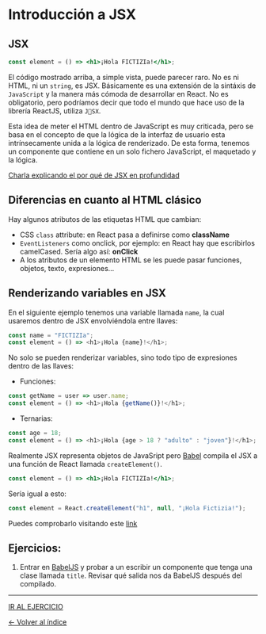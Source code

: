 # Introducción a JSX

## JSX

```jsx
const element = () => <h1>¡Hola FICTIZIa!</h1>;
```

El código mostrado arriba, a simple vista, puede parecer raro. No es ni HTML, ni un `string`, es JSX. Básicamente es una extensión de la sintáxis de `JavaScript` y la manera más cómoda de desarrollar en React. No es obligatorio, pero podríamos decir que todo el mundo que hace uso de la librería ReactJS, utiliza `JSX`.

Esta idea de meter el HTML dentro de JavaScript es muy criticada, pero se basa en el concepto de que la lógica de la interfaz de usuario esta intrínsecamente unida a la lógica de renderizado. De esta forma, tenemos un componente que contiene en un solo fichero JavaScript, el maquetado y la lógica.

[Charla explicando el por qué de JSX en profundidad](https://www.youtube.com/watch?v=x7cQ3mrcKaY)

## Diferencias en cuanto al HTML clásico

Hay algunos atributos de las etiquetas HTML que cambian:

- CSS `class` attribute: en React pasa a definirse como **className**
- `EventListeners` como onclick, por ejemplo: en React hay que escribirlos camelCased. Sería algo así: **onClick**
- A los atributos de un elemento HTML se les puede pasar funciones, objetos, texto, expresiones...

## Renderizando variables en JSX

En el siguiente ejemplo tenemos una variable llamada `name`, la cual usaremos dentro de JSX envolviéndola entre llaves:

```js
const name = "FICTIZIa";
const element = () => <h1>¡Hola {name}!</h1>;
```

No solo se pueden renderizar variables, sino todo tipo de expresiones dentro de las llaves:

- Funciones:

```js
const getName = user => user.name;
const element = () => <h1>¡Hola {getName()}!</h1>;
```

- Ternarias:

```js
const age = 18;
const element = () => <h1>¡Hola {age > 18 ? "adulto" : "joven"}!</h1>;
```

Realmente JSX representa objetos de JavaSript pero [Babel](https://babeljs.io/) compila el JSX a una función de React llamada `createElement()`.

```jsx
const element = () => <h1>¡Hola FICTIZIa!</h1>;
```

Sería igual a esto:

```jsx
const element = React.createElement("h1", null, "¡Hola Fictizia!");
```

Puedes comprobarlo visitando este [link](https://babeljs.io/repl#?babili=false&browsers=&build=&builtIns=false&spec=false&loose=false&code_lz=MYewdgzgLgBApgGzgWzmWBeGAeAFgRgD4BCgCRAQEMYAxAS2CjoC87KBCbAegMICggA&debug=false&forceAllTransforms=false&shippedProposals=false&circleciRepo=&evaluate=false&fileSize=false&timeTravel=false&sourceType=module&lineWrap=true&presets=es2015%2Creact%2Cstage-2&prettier=false&targets=&version=7.6.0&externalPlugins=)

## Ejercicios:

1. Entrar en [BabelJS](https://babeljs.io/repl) y probar a un escribir un componente que tenga una clase llamada `title`. Revisar qué salida nos da BabelJS después del compilado.
---
[IR AL EJERCICIO](./../Ejercicios/Enunciados/1.JSX.md)

[<- Volver al índice](./../README.md)
